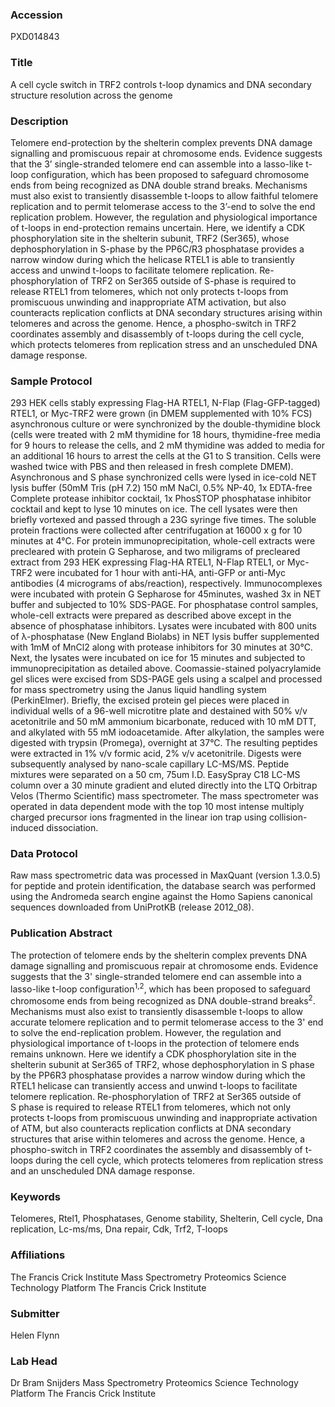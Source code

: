 ### Accession
PXD014843

### Title
A cell cycle switch in TRF2 controls t-loop dynamics and DNA secondary structure resolution across the genome

### Description
Telomere end-protection by the shelterin complex prevents DNA damage signalling and promiscuous repair at chromosome ends. Evidence suggests that the 3’ single-stranded telomere end can assemble into a lasso-like t-loop configuration, which has been proposed to safeguard chromosome ends from being recognized as DNA double strand breaks. Mechanisms must also exist to transiently disassemble t-loops to allow faithful telomere replication and to permit telomerase access to the 3’-end to solve the end replication problem. However, the regulation and physiological importance of t-loops in end-protection remains uncertain. Here, we identify a CDK phosphorylation site in the shelterin subunit, TRF2 (Ser365), whose dephosphorylation in S-phase by the PP6C/R3 phosphatase provides a narrow window during which the helicase RTEL1 is able to transiently access and unwind t-loops to facilitate telomere replication. Re-phosphorylation of TRF2 on Ser365 outside of S-phase is required to release RTEL1 from telomeres, which not only protects t-loops from promiscuous unwinding and inappropriate ATM activation, but also counteracts replication conflicts at DNA secondary structures arising within telomeres and across the genome. Hence, a phospho-switch in TRF2 coordinates assembly and disassembly of t-loops during the cell cycle, which protects telomeres from replication stress and an unscheduled DNA damage response.

### Sample Protocol
293 HEK cells stably expressing Flag-HA RTEL1, N-Flap (Flag-GFP-tagged) RTEL1, or Myc-TRF2 were grown (in DMEM supplemented with 10% FCS) asynchronous culture or were synchronized by the double-thymidine block (cells were treated with 2 mM thymidine for 18 hours, thymidine-free media for 9 hours to release the cells, and 2 mM thymidine was added to media for an additional 16 hours to arrest the cells at the G1 to S transition. Cells were washed twice with PBS and then released in fresh complete DMEM). Asynchronous and S phase synchronized cells were lysed in ice-cold NET lysis buffer (50mM Tris (pH 7.2) 150 mM NaCl, 0.5% NP-40, 1x EDTA-free Complete protease inhibitor cocktail, 1x PhosSTOP phosphatase inhibitor cocktail and kept to lyse 10 minutes on ice. The cell lysates were then briefly vortexed and passed through a 23G syringe five times. The soluble protein fractions were collected after centrifugation at 16000 x g for 10 minutes at 4°C. For protein immunoprecipitation, whole-cell extracts were precleared with protein G Sepharose, and two miligrams of precleared extract from 293 HEK expressing Flag-HA RTEL1, N-Flap RTEL1, or Myc-TRF2 were incubated for 1 hour with anti-HA, anti-GFP or anti-Myc antibodies (4 micrograms of abs/reaction), respectively. Immunocomplexes were incubated with protein G Sepharose for 45minutes, washed 3x in NET buffer and subjected to 10% SDS-PAGE.   For phosphatase control samples, whole-cell extracts were prepared as described above except in the absence of phosphatase inhibitors. Lysates were incubated with 800 units of λ-phosphatase (New England Biolabs) in NET lysis buffer supplemented with 1mM of MnCl2 along with protease inhibitors for 30 minutes at 30°C. Next, the lysates were incubated on ice for 15 minutes and subjected to immunoprecipitation as detailed above.  Coomassie-stained polyacrylamide gel slices were excised from SDS-PAGE gels using a scalpel and processed for mass spectrometry using the Janus liquid handling system (PerkinElmer). Briefly, the excised protein gel pieces were placed in individual wells of a 96-well microtitre plate and destained with 50% v/v acetonitrile and 50 mM ammonium bicarbonate, reduced with 10 mM DTT, and alkylated with 55 mM iodoacetamide. After alkylation, the samples were digested with trypsin (Promega), overnight at 37°C. The resulting peptides were extracted in 1% v/v formic acid, 2% v/v acetonitrile. Digests were subsequently analysed by nano-scale capillary LC-MS/MS. Peptide mixtures were separated on a 50 cm, 75um I.D. EasySpray C18 LC-MS column over a 30 minute gradient and eluted directly into the LTQ Orbitrap Velos (Thermo Scientific) mass spectrometer. The mass spectrometer was operated in data dependent mode with the top 10 most intense multiply charged precursor ions fragmented in the linear ion trap using collision-induced dissociation.

### Data Protocol
Raw mass spectrometric data was processed in MaxQuant (version 1.3.0.5) for peptide and protein identification, the database search was performed using the Andromeda search engine against the Homo Sapiens canonical sequences downloaded from UniProtKB (release 2012_08).

### Publication Abstract
The protection of telomere ends by the shelterin complex prevents DNA damage signalling and promiscuous repair at chromosome ends. Evidence suggests that the 3' single-stranded telomere end can assemble into a lasso-like t-loop configuration<sup>1,2</sup>, which has been proposed to safeguard chromosome ends from being recognized as DNA double-strand breaks<sup>2</sup>. Mechanisms must also exist to transiently disassemble t-loops to allow accurate telomere replication and to permit telomerase access to the 3' end to solve the end-replication problem. However, the regulation and physiological importance of t-loops in the protection of telomere ends remains unknown. Here we identify a CDK phosphorylation site in the shelterin subunit at Ser365 of TRF2, whose dephosphorylation in S&#xa0;phase by the PP6R3 phosphatase provides a narrow window during which the RTEL1 helicase can transiently access and unwind t-loops to facilitate telomere replication. Re-phosphorylation of TRF2 at Ser365 outside of S&#xa0;phase is required to release RTEL1 from telomeres, which not only protects t-loops from promiscuous unwinding and inappropriate activation of ATM, but also counteracts replication conflicts at DNA secondary structures that arise within telomeres and across the genome. Hence, a phospho-switch in TRF2 coordinates the assembly and disassembly of t-loops during the cell cycle, which protects telomeres from replication stress and an unscheduled DNA damage response.

### Keywords
Telomeres, Rtel1, Phosphatases, Genome stability, Shelterin, Cell cycle, Dna replication, Lc-ms/ms, Dna repair, Cdk, Trf2, T-loops

### Affiliations
The Francis Crick Institute
Mass Spectrometry Proteomics Science Technology Platform The Francis Crick Institute

### Submitter
Helen Flynn

### Lab Head
Dr Bram Snijders
Mass Spectrometry Proteomics Science Technology Platform The Francis Crick Institute


